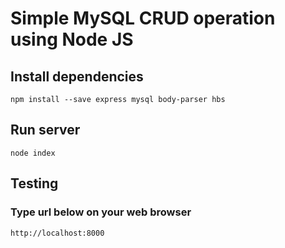 # Simple MySQL CRUD operation using Node JS

## Install dependencies
```
npm install --save express mysql body-parser hbs
```

## Run server
```
node index
```

## Testing
### Type url below on your web browser
```
http://localhost:8000
```